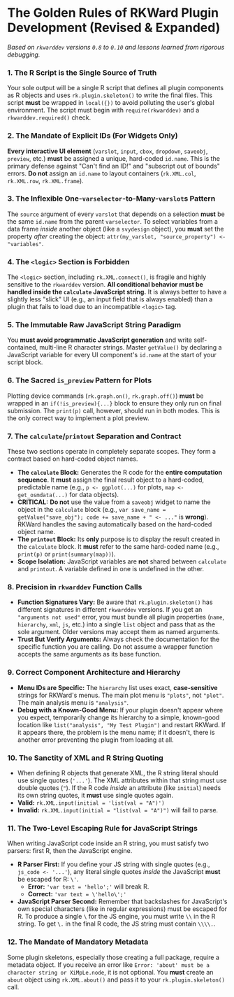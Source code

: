 # The Golden Rules of RKWard Plugin Development (Revised & Expanded)

*Based on `rkwarddev` versions `0.8` to `0.10` and lessons learned from rigorous debugging.*

### 1. The R Script is the Single Source of Truth
Your sole output will be a single R script that defines all plugin components as R objects and uses `rk.plugin.skeleton()` to write the final files. This script **must** be wrapped in `local({})` to avoid polluting the user's global environment. The script must begin with `require(rkwarddev)` and a `rkwarddev.required()` check.

### 2. The Mandate of Explicit IDs (For Widgets Only)
**Every interactive UI element** (`varslot`, `input`, `cbox`, `dropdown`, `saveobj`, `preview`, etc.) **must** be assigned a unique, hard-coded `id.name`. This is the primary defense against "Can't find an ID!" and "subscript out of bounds" errors. **Do not** assign an `id.name` to layout containers (`rk.XML.col`, `rk.XML.row`, `rk.XML.frame`).

### 3. The Inflexible One-`varselector`-to-Many-`varslot`s Pattern
The `source` argument of every `varslot` that depends on a selection **must** be the same `id.name` from the parent `varselector`. To select variables from a data frame *inside* another object (like a `svydesign` object), you **must** set the property *after* creating the object: `attr(my_varslot, "source_property") <- "variables"`.

### 4. The `<logic>` Section is Forbidden
The `<logic>` section, including `rk.XML.connect()`, is fragile and highly sensitive to the `rkwarddev` version. **All conditional behavior must be handled inside the `calculate` JavaScript string.** It is always better to have a slightly less "slick" UI (e.g., an input field that is always enabled) than a plugin that fails to load due to an incompatible `<logic>` tag.

### 5. The Immutable Raw JavaScript String Paradigm
You **must avoid programmatic JavaScript generation** and write self-contained, multi-line R character strings. Master `getValue()` by declaring a JavaScript variable for every UI component's `id.name` at the start of your script block.

### 6. The Sacred `is_preview` Pattern for Plots
Plotting device commands (`rk.graph.on()`, `rk.graph.off()`) **must** be wrapped in an `if(!is_preview){...}` block to ensure they only run on final submission. The `print(p)` call, however, should run in both modes. This is the only correct way to implement a plot preview.

### 7. The `calculate`/`printout` Separation and Contract
These two sections operate in completely separate scopes. They form a contract based on hard-coded object names.
*   **The `calculate` Block:** Generates the R code for the **entire computation sequence**. It **must** assign the final result object to a hard-coded, predictable name (e.g., `p <- ggplot(...)` for plots, `map <- get_osmdata(...)` for data objects).
*   **CRITICAL:** **Do not** use the value from a `saveobj` widget to name the object in the `calculate` block (e.g., `var save_name = getValue("save_obj"); code += save_name + " <- ..."` is **wrong**). RKWard handles the saving automatically based on the hard-coded object name.
*   **The `printout` Block:** Its **only** purpose is to display the result created in the `calculate` block. It **must** refer to the same hard-coded name (e.g., `print(p)` or `print(summary(map))`).
*   **Scope Isolation:** JavaScript variables are **not** shared between `calculate` and `printout`. A variable defined in one is undefined in the other.

### 8. Precision in `rkwarddev` Function Calls
*   **Function Signatures Vary:** Be aware that `rk.plugin.skeleton()` has different signatures in different `rkwarddev` versions. If you get an `"arguments not used"` error, you must bundle all plugin properties (`name`, `hierarchy`, `xml`, `js`, etc.) into a single `list` object and pass that as the sole argument. Older versions may accept them as named arguments.
*   **Trust But Verify Arguments:** Always check the documentation for the specific function you are calling. Do not assume a wrapper function accepts the same arguments as its base function.

### 9. Correct Component Architecture and Hierarchy
*   **Menu IDs are Specific:** The `hierarchy` list uses exact, **case-sensitive** strings for RKWard's menus. The main plot menu is `"plots"`, not `"plot"`. The main analysis menu is `"analysis"`.
*   **Debug with a Known-Good Menu:** If your plugin doesn't appear where you expect, temporarily change its hierarchy to a simple, known-good location like `list("analysis", "My Test Plugin")` and restart RKWard. If it appears there, the problem is the menu name; if it doesn't, there is another error preventing the plugin from loading at all.

### 10. The Sanctity of XML and R String Quoting
*   When defining R objects that generate XML, the R string literal should use single quotes (`'...'`). The XML attributes within that string must use double quotes (`"`). If the R code *inside* an attribute (like `initial`) needs its own string quotes, it **must** use single quotes again.
*   **Valid:** `rk.XML.input(initial = 'list(val = "A")')`
*   **Invalid:** `rk.XML.input(initial = "list(val = "A")")` will fail to parse.

### 11. The Two-Level Escaping Rule for JavaScript Strings
When writing JavaScript code inside an R string, you must satisfy two parsers: first R, then the JavaScript engine.
*   **R Parser First:** If you define your JS string with single quotes (e.g., `js_code <- '...'`), any literal single quotes *inside* the JavaScript **must** be escaped for R: `\'`.
    *   **Error:** `'var text = 'hello';'` will break R.
    *   **Correct:** `'var text = \'hello\';'`
*   **JavaScript Parser Second:** Remember that backslashes for JavaScript's own special characters (like in regular expressions) must be escaped for R. To produce a single `\` for the JS engine, you must write `\\` in the R string. To get `\.` in the final R code, the JS string must contain `\\\\.`.

### 12. The Mandate of Mandatory Metadata
Some plugin skeletons, especially those creating a full package, require a metadata object. If you receive an error like `Error: 'about' must be a character string or XiMpLe.node`, it is not optional. You **must** create an `about` object using `rk.XML.about()` and pass it to your `rk.plugin.skeleton()` call.
